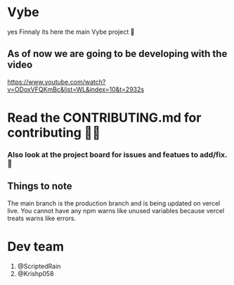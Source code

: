 # Vybe 
 yes Finnaly its here the main Vybe project 🙂
 
## As of now we are going to be developing with the video
https://www.youtube.com/watch?v=ODoxVFQKmBc&list=WL&index=10&t=2932s

 
# Read the CONTRIBUTING.md for contributing 🥰💙
 ### Also look at the project board for issues and featues to add/fix. 🥇

## Things to note
 The main branch is the production branch and is being updated on vercel live.
 You cannot have any npm warns like unused variables because vercel treats warns like errors.

# Dev team
 1. @ScriptedRain
 2. @Krishp058
